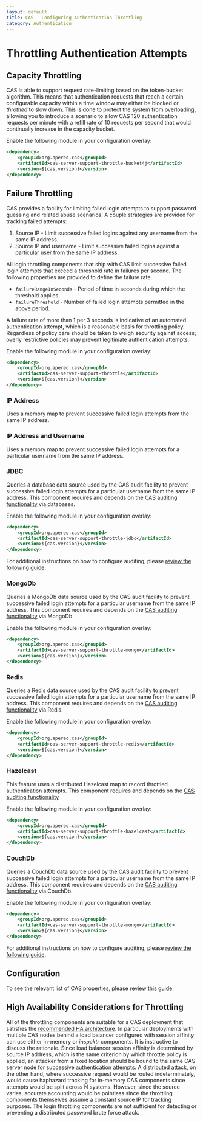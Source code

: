 ```yaml
---
layout: default
title: CAS - Configuring Authentication Throttling
category: Authentication
---
```


# Throttling Authentication Attempts

## Capacity Throttling

CAS is able to support request rate-limiting based on the token-bucket algorithm. This means that authentication requests that reach a certain configurable 
capacity within a time window may either be blocked or _throttled_ to slow down. This is done to protect the system from overloading, allowing you to introduce
a scenario to allow CAS 120 authentication requests per minute with a refill rate of 10 requests per second that would continually increase in the capacity bucket.

Enable the following module in your configuration overlay:

```xml
<dependency>
    <groupId>org.apereo.cas</groupId>
    <artifactId>cas-server-support-throttle-bucket4j</artifactId>
    <version>${cas.version}</version>
</dependency>
```

## Failure Throttling

CAS provides a facility for limiting failed login attempts to support password guessing and related abuse scenarios.
A couple strategies are provided for tracking failed attempts:

1. Source IP - Limit successive failed logins against any username from the same IP address.
2. Source IP and username - Limit successive failed logins against a particular user from the same IP address.

All login throttling components that ship with CAS limit successive failed login attempts that exceed a threshold
rate in failures per second. The following properties are provided to define the failure rate.

* `failureRangeInSeconds` - Period of time in seconds during which the threshold applies.
* `failureThreshold` - Number of failed login attempts permitted in the above period.

A failure rate of more than 1 per 3 seconds is indicative of an automated authentication attempt, which is a
reasonable basis for throttling policy. Regardless of policy care should be taken to weigh security against access;
overly restrictive policies may prevent legitimate authentication attempts.


Enable the following module in your configuration overlay:

```xml
<dependency>
    <groupId>org.apereo.cas</groupId>
    <artifactId>cas-server-support-throttle</artifactId>
    <version>${cas.version}</version>
</dependency>
```

### IP Address

Uses a memory map to prevent successive failed login attempts from the same IP address.

### IP Address and Username

Uses a memory map to prevent successive failed login attempts for
a particular username from the same IP address.

### JDBC

Queries a database data source used by the CAS audit facility to prevent successive failed login attempts for a particular username from the same IP address. 
This component requires and depends on the [CAS auditing functionality](Audits.html) via databases.

Enable the following module in your configuration overlay:

```xml
<dependency>
    <groupId>org.apereo.cas</groupId>
    <artifactId>cas-server-support-throttle-jdbc</artifactId>
    <version>${cas.version}</version>
</dependency>
```

For additional instructions on how to configure auditing, please [review the following guide](Audits.html).

### MongoDb

Queries a MongoDb data source used by the CAS audit facility to prevent successive failed login attempts for a particular username from the same IP address. This component requires and depends on the [CAS auditing functionality](Audits.html) via MongoDb.

Enable the following module in your configuration overlay:

```xml
<dependency>
    <groupId>org.apereo.cas</groupId>
    <artifactId>cas-server-support-throttle-mongo</artifactId>
    <version>${cas.version}</version>
</dependency>
```

### Redis

Queries a Redis data source used by the CAS audit facility to prevent successive failed login attempts for a particular username from the same IP address. This component requires and depends on the [CAS auditing functionality](Audits.html) via Redis.

Enable the following module in your configuration overlay:

```xml
<dependency>
    <groupId>org.apereo.cas</groupId>
    <artifactId>cas-server-support-throttle-redis</artifactId>
    <version>${cas.version}</version>
</dependency>
```

### Hazelcast

This feature uses a distributed Hazelcast map to record throttled authentication attempts. 
This component requires and depends on the [CAS auditing functionality](Audits.html)

Enable the following module in your configuration overlay:

```xml
<dependency>
    <groupId>org.apereo.cas</groupId>
    <artifactId>cas-server-support-throttle-hazelcast</artifactId>
    <version>${cas.version}</version>
</dependency>
```

### CouchDb

Queries a CouchDb data source used by the CAS audit facility to prevent successive failed login attempts for a particular username from the same IP address. This component requires and depends on the [CAS auditing functionality](Audits.html) via CouchDb.

Enable the following module in your configuration overlay:

```xml
<dependency>
    <groupId>org.apereo.cas</groupId>
    <artifactId>cas-server-support-throttle-mongo</artifactId>
    <version>${cas.version}</version>
</dependency>
```

For additional instructions on how to configure auditing, please [review the following guide](Audits.html).

## Configuration

To see the relevant list of CAS properties, please [review this guide](../configuration/Configuration-Properties.html#authentication-throttling).

## High Availability Considerations for Throttling

All of the throttling components are suitable for a CAS deployment that satisfies the
[recommended HA architecture](../high_availability/High-Availability-Guide.html). In particular deployments with multiple CAS
nodes behind a load balancer configured with session affinity can use either in-memory or _inspektr_ components. It is
instructive to discuss the rationale. Since load balancer session affinity is determined by source IP address, which
is the same criterion by which throttle policy is applied, an attacker from a fixed location should be bound to the
same CAS server node for successive authentication attempts. A distributed attack, on the other hand, where successive
request would be routed indeterminately, would cause haphazard tracking for in-memory CAS components since attempts
would be split across N systems. However, since the source varies, accurate accounting would be pointless since the
throttling components themselves assume a constant source IP for tracking purposes. The login throttling components
are not sufficient for detecting or preventing a distributed password brute force attack.
